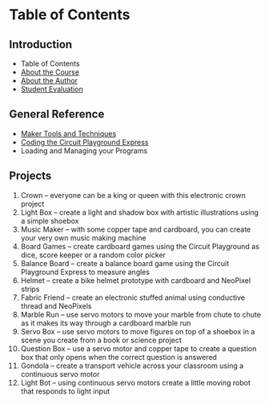 # Table of Contents

## Introduction

* Table of Contents
* [About the Course](/courses/maker/intro/about)
* [About the Author](/courses/maker/intro/author)
* [Student Evaluation](/courses/maker/intro/evaluation)

## General Reference

* [Maker Tools and Techniques](/courses/maker/general/maker-tools-techniques)
* [Coding the Circuit Playground Express](/courses/maker/general/coding)
* Loading and Managing your Programs

## Projects

1. Crown – everyone can be a king or queen with this electronic crown project
2. Light Box – create a light and shadow box with artistic illustrations using a simple shoebox
3. Music Maker – with some copper tape and cardboard, you can create your very own music making machine
4. Board Games – create cardboard games using the Circuit Playground as dice, score keeper or a random color picker
5. Balance Board – create a balance board game using the Circuit Playground Express to measure angles
6. Helmet – create a bike helmet prototype with cardboard and NeoPixel strips
7. Fabric Friend – create an electronic stuffed animal using conductive thread and NeoPixels
8. Marble Run – use servo motors to move your marble from chute to chute as it makes its way through a cardboard marble run
9. Servo Box – use servo motors to move figures on top of a shoebox in a scene you create from a book or science project
10. Question Box – use a servo motor and copper tape to create a question box that only opens when the correct question is answered
11. Gondola – create a transport vehicle across your classroom using a continuous servo motor
12. Light Bot – using continuous servo motors create a little moving robot that responds to light input